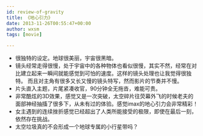 ```yaml
---
id: review-of-gravity
title: 《地心引力》
date: 2013-11-26T00:55:47+00:00
author: wxsm
tags: [movie]

---
```





* 很独特的设定。地球很美丽，宇宙很黑暗。
* 镜头经常走得很慢，处于宇宙中的各种物体也看似很慢，其实不然，经常在对比建立起来一瞬间就能感觉到可怕的速度。这样的镜头处理也让我觉得很独特。 而且对主角有很多又长又慢的镜头特写，然而影片的节奏并不慢。
* 片头直入主题，片尾紧凑收官，90分钟全无拖沓，难能可贵。
* 非常酷炫的3D效果，感觉又是一次突破，太空碎片往荧幕外飞的时候老夫的面部神经抽搐了很多下，从未有过的体验。感觉imax的地心引力会非常精彩！
* 女主遇到的连续挫折感觉已经超出了人类所能接受的极限，即使在最后一刻，依然存在挑战。
* 太空垃圾真的不会形成一个地球专属的小行星带吗？
